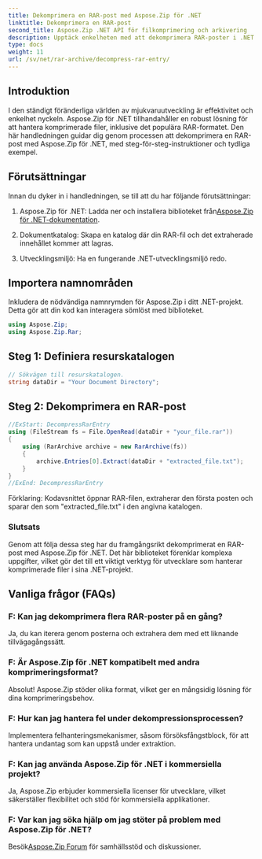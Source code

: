 ```yaml
---
title: Dekomprimera en RAR-post med Aspose.Zip för .NET
linktitle: Dekomprimera en RAR-post
second_title: Aspose.Zip .NET API för filkomprimering och arkivering
description: Upptäck enkelheten med att dekomprimera RAR-poster i .NET med Aspose.Zip. Hantera komprimerade filer utan ansträngning med detta kraftfulla bibliotek.
type: docs
weight: 11
url: /sv/net/rar-archive/decompress-rar-entry/
---
```


## Introduktion

I den ständigt föränderliga världen av mjukvaruutveckling är effektivitet och enkelhet nyckeln. Aspose.Zip för .NET tillhandahåller en robust lösning för att hantera komprimerade filer, inklusive det populära RAR-formatet. Den här handledningen guidar dig genom processen att dekomprimera en RAR-post med Aspose.Zip för .NET, med steg-för-steg-instruktioner och tydliga exempel.

## Förutsättningar

Innan du dyker in i handledningen, se till att du har följande förutsättningar:

1.  Aspose.Zip för .NET: Ladda ner och installera biblioteket från[Aspose.Zip för .NET-dokumentation](https://reference.aspose.com/zip/net/).

2. Dokumentkatalog: Skapa en katalog där din RAR-fil och det extraherade innehållet kommer att lagras.

3. Utvecklingsmiljö: Ha en fungerande .NET-utvecklingsmiljö redo.

## Importera namnområden

Inkludera de nödvändiga namnrymden för Aspose.Zip i ditt .NET-projekt. Detta gör att din kod kan interagera sömlöst med biblioteket.

```csharp
using Aspose.Zip;
using Aspose.Zip.Rar;
```

## Steg 1: Definiera resurskatalogen

```csharp
// Sökvägen till resurskatalogen.
string dataDir = "Your Document Directory";
```

## Steg 2: Dekomprimera en RAR-post

```csharp
//ExStart: DecompressRarEntry
using (FileStream fs = File.OpenRead(dataDir + "your_file.rar"))
{
    using (RarArchive archive = new RarArchive(fs))
    {
        archive.Entries[0].Extract(dataDir + "extracted_file.txt");
    }
}
//ExEnd: DecompressRarEntry
```

Förklaring: Kodavsnittet öppnar RAR-filen, extraherar den första posten och sparar den som "extracted_file.txt" i den angivna katalogen.

### Slutsats

Genom att följa dessa steg har du framgångsrikt dekomprimerat en RAR-post med Aspose.Zip för .NET. Det här biblioteket förenklar komplexa uppgifter, vilket gör det till ett viktigt verktyg för utvecklare som hanterar komprimerade filer i sina .NET-projekt.

## Vanliga frågor (FAQs)

### F: Kan jag dekomprimera flera RAR-poster på en gång?
Ja, du kan iterera genom posterna och extrahera dem med ett liknande tillvägagångssätt.

### F: Är Aspose.Zip för .NET kompatibelt med andra komprimeringsformat?
Absolut! Aspose.Zip stöder olika format, vilket ger en mångsidig lösning för dina komprimeringsbehov.

### F: Hur kan jag hantera fel under dekompressionsprocessen?
Implementera felhanteringsmekanismer, såsom försöksfångstblock, för att hantera undantag som kan uppstå under extraktion.

### F: Kan jag använda Aspose.Zip för .NET i kommersiella projekt?
Ja, Aspose.Zip erbjuder kommersiella licenser för utvecklare, vilket säkerställer flexibilitet och stöd för kommersiella applikationer.

### F: Var kan jag söka hjälp om jag stöter på problem med Aspose.Zip för .NET?
 Besök[Aspose.Zip Forum](https://forum.aspose.com/c/zip/37) för samhällsstöd och diskussioner.